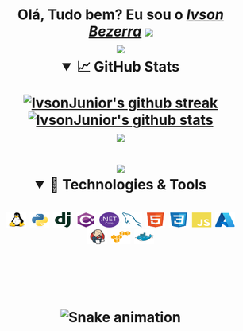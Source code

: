 <h1 align="center">Olá, Tudo bem? Eu sou o <a href="https://www.linkedin.com/in/ivson-bezerra/)"><i>Ivson Bezerra</i></a> <img src="https://media.giphy.com/media/12oufCB0MyZ1Go/giphy.gif" width="50"</h1>
<div align="center">
<!--   <a href="https://github.com/DenverCoder1/readme-typing-svg"> -->
    <img src="https://readme-typing-svg.herokuapp.com?color=2ea6eb&width=380&height=45&lines=Bem-vindo+ao+meu+Perfil;Espero+que+goste!!!&center=true"></a>
  </div>
  
  <details open="">
  <summary><b>📈 GitHub Stats</b></summary>
  
   [![IvsonJunior's github streak](https://github-readme-streak-stats.herokuapp.com/?user=IvsonJunior&theme=blue-green)](https://github.com/IvsonJunior/github-readme-streak-stats&)
   [![IvsonJunior's github stats](https://github-readme-stats.vercel.app/api?username=IvsonJunior&theme=blue-green)](https://github.com/IvsonJunior/github-readme-stats)<br />
  ![](https://komarev.com/ghpvc/?username=ivsonjunior&label=PROFILE+VIEWS)

       
<a>
    <img src="https://wakatime.com/share/@01dd495a-5610-4645-8d11-fa4ef4e0ccbe/e034bc43-59d5-4dde-a2b9-5ca1b7798998.svg" height="400"/> 
  
   


  
</details>

<details open=""><summary><b>🔧 Technologies & Tools </summary><b>
     <div style="display: inline_block"><br>
  <img align="center" alt="linux" height="30" width="40" src="https://raw.githubusercontent.com/devicons/devicon/master/icons/linux/linux-original.svg">       
  <img align="center" alt="IvsonJunior-Python" height="30" width="40" src="https://raw.githubusercontent.com/devicons/devicon/master/icons/python/python-original.svg">
  <img align="center" alt="IvsonJunior-django" height="30" width="40" src="https://github.com/devicons/devicon/blob/master/icons/django/django-plain.svg">        
  <img align="center" alt="IvsonJunior-Csharp" height="30" width="40" src="https://raw.githubusercontent.com/devicons/devicon/master/icons/csharp/csharp-original.svg">
  <img align="center" alt="IvsonJunior-dot-netCore" height="30" width="40" src="https://github.com/devicons/devicon/blob/master/icons/dotnetcore/dotnetcore-original.svg">
  <img align="center" alt="IvsonJunior-mysql" height="30" width="40" src="https://raw.githubusercontent.com/devicons/devicon/master/icons/mysql/mysql-original.svg">   
  <img align="center" alt="IvsonJunior" height="30" width="40" src="https://raw.githubusercontent.com/devicons/devicon/master/icons/html5/html5-original.svg">
  <img align="center" alt="IvsonJunior-CSS" height="30" width="40" src="https://raw.githubusercontent.com/devicons/devicon/master/icons/css3/css3-original.svg">       
  <img align="center" alt="IvsonJunior-Js" height="30" width="40" src="https://raw.githubusercontent.com/devicons/devicon/master/icons/javascript/javascript-plain.svg">
  <img align="center" alt="IvsonJunior-azure" height="30" width="40" src="https://github.com/devicons/devicon/blob/master/icons/azure/azure-original.svg">
  <img align="center" alt="IvsonJunior-jenkins" height="30" width="40" src="https://github.com/devicons/devicon/blob/master/icons/jenkins/jenkins-original.svg">
  <img align="center" alt="IvsonJunior-aws" height="30" width="40" src="https://github.com/devicons/devicon/blob/master/icons/amazonwebservices/amazonwebservices-original.svg">
  <img align="center" alt="IvsonJunior-docker" height="30" width="40" src="https://github.com/devicons/devicon/blob/master/icons/docker/docker-original.svg">       
  
  
</div><br>
    
 
     
<br>
    </br>
  <p>  
    </p>
  <div>
    
    
    
  </div>  
</details>
  
    
 
  
  ![Snake animation](https://github.com/IvsonJunior/IvsonJuniorold/blob/output/github-contribution-grid-snake.svg)

